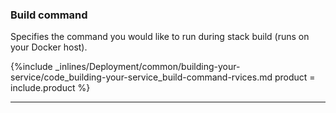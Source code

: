<!--  usedin: [ _legacy_docker/deployment/building-your-service.md, _skycap/deployment/building-your-service.md] -->


### Build command

Specifies the command you would like to run during stack build (runs on your Docker host).



{%include _inlines/Deployment/common/building-your-service/code_building-your-service_build-command-rvices.md  product = include.product %}




* * *

